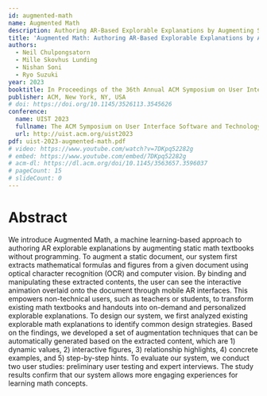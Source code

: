 ```yaml
---
id: augmented-math
name: Augmented Math
description: Authoring AR-Based Explorable Explanations by Augmenting Static Math Textbooks
title: 'Augmented Math: Authoring AR-Based Explorable Explanations by Augmenting Static Math Textbooks'
authors:
  - Neil Chulpongsatorn
  - Mille Skovhus Lunding
  - Nishan Soni
  - Ryo Suzuki
year: 2023
booktitle: In Proceedings of the 36th Annual ACM Symposium on User Interface Software and Technology (UIST '23)
publisher: ACM, New York, NY, USA
# doi: https://doi.org/10.1145/3526113.3545626
conference:
  name: UIST 2023
  fullname: The ACM Symposium on User Interface Software and Technology (UIST 2023)
  url: http://uist.acm.org/uist2023
pdf: uist-2023-augmented-math.pdf
# video: https://www.youtube.com/watch?v=7DKpq52282g
# embed: https://www.youtube.com/embed/7DKpq52282g
# acm-dl: https://dl.acm.org/doi/10.1145/3563657.3596037
# pageCount: 15
# slideCount: 0
---
```


# Abstract

We introduce Augmented Math, a machine learning-based approach to authoring AR explorable explanations by augmenting static math textbooks without programming. To augment a static document, our system first extracts mathematical formulas and figures from a given document using optical character recognition (OCR) and computer vision. By binding and manipulating these extracted contents, the user can see the interactive animation overlaid onto the document through mobile AR interfaces. This empowers non-technical users, such as teachers or students, to transform existing math textbooks and handouts into on-demand and personalized explorable explanations. To design our system, we first analyzed existing explorable math explanations to identify common design strategies. Based on the findings, we developed a set of augmentation techniques that can be automatically generated based on the extracted content, which are 1) dynamic values, 2) interactive figures, 3) relationship highlights, 4) concrete examples, and 5) step-by-step hints. To evaluate our system, we conduct two user studies: preliminary user testing and expert interviews. The study results confirm that our system allows more engaging experiences for learning math concepts.

